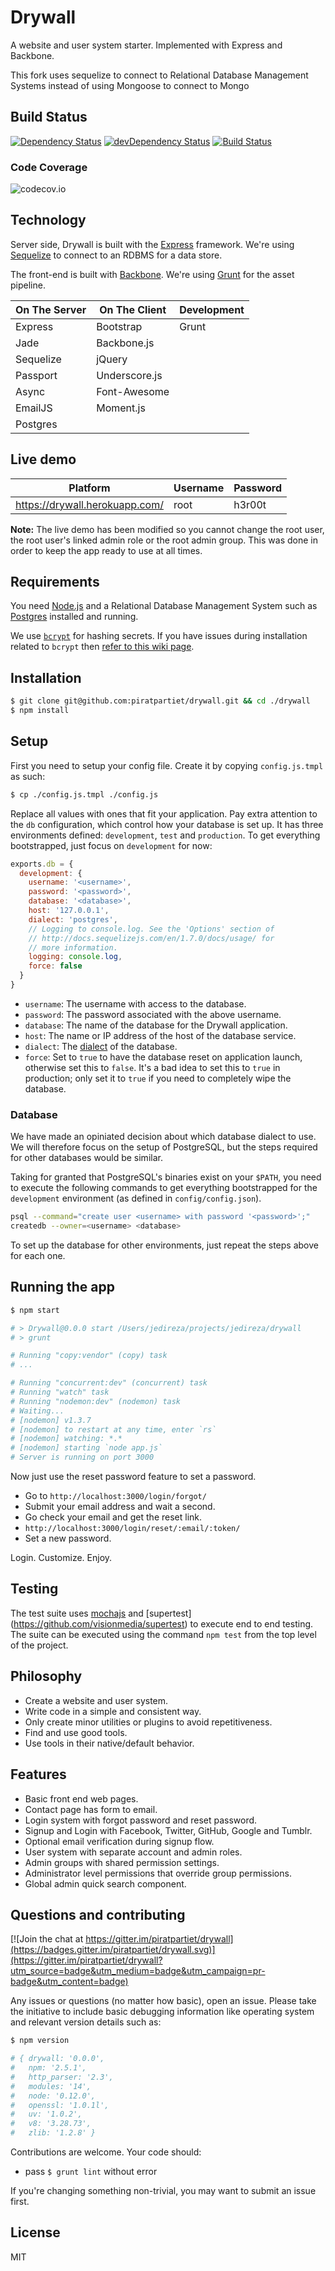 # Drywall

A website and user system starter. Implemented with Express and Backbone.

This fork uses sequelize to connect to Relational Database Management Systems instead of using Mongoose to connect to Mongo

## Build Status

[![Dependency Status](https://david-dm.org/piratpartiet/drywall.svg?theme=shields.io)](https://david-dm.org/piratpartiet/drywall)
[![devDependency Status](https://david-dm.org/piratpartiet/drywall/dev-status.svg?theme=shields.io)](https://david-dm.org/piratpartiet/drywall#info=devDependencies)
[![Build Status](https://travis-ci.org/piratpartiet/drywall.svg?branch=master)](https://travis-ci.org/piratpartiet/drywall)

### Code Coverage

![codecov.io](https://codecov.io/github/piratpartiet/drywall/branch.svg?branch=master)

## Technology

Server side, Drywall is built with the [Express](http://expressjs.com/)
framework. We're using [Sequelize](http://sequelizejs.com) to connect to
an RDBMS for a data store.

The front-end is built with [Backbone](http://backbonejs.org/).
We're using [Grunt](http://gruntjs.com/) for the asset pipeline.

| On The Server | On The Client  | Development |
| ------------- | -------------- | ----------- |
| Express       | Bootstrap      | Grunt       |
| Jade          | Backbone.js    |             |
| Sequelize     | jQuery         |             |
| Passport      | Underscore.js  |             |
| Async         | Font-Awesome   |             |
| EmailJS       | Moment.js      |             |
| Postgres      |				 |             |

## Live demo

| Platform                       | Username | Password |
| ------------------------------ | -------- | -------- |
| https://drywall.herokuapp.com/ | root     | h3r00t   |

__Note:__ The live demo has been modified so you cannot change the root user,
the root user's linked admin role or the root admin group. This was done in
order to keep the app ready to use at all times.


## Requirements

You need [Node.js](http://nodejs.org/download/) and a Relational Database
Management System such as [Postgres](http://www.postgresql.org/download)
installed and running.

We use [`bcrypt`](https://github.com/ncb000gt/node.bcrypt.js) for hashing
secrets. If you have issues during installation related to `bcrypt` then [refer
to this wiki
page](https://github.com/jedireza/drywall/wiki/bcrypt-Installation-Trouble).


## Installation

```bash
$ git clone git@github.com:piratpartiet/drywall.git && cd ./drywall
$ npm install
```


## Setup

First you need to setup your config file. Create it by copying `config.js.tmpl`
as such:

```bash
$ cp ./config.js.tmpl ./config.js
```

Replace all values with ones that fit your application. Pay extra attention to
the `db` configuration, which control how your database is set up. It has
three environments defined: `development`, `test` and `production`. To get
everything bootstrapped, just focus on `development` for now:

```javascript
exports.db = {
  development: {
    username: '<username>',
    password: '<password>',
    database: '<database>',
    host: '127.0.0.1',
    dialect: 'postgres',
    // Logging to console.log. See the 'Options' section of
    // http://docs.sequelizejs.com/en/1.7.0/docs/usage/ for
    // more information.
    logging: console.log,
    force: false
  }
}
```

* `username`: The username with access to the database.
* `password`: The password associated with the above username.
* `database`: The name of the database for the Drywall application.
* `host`: The name or IP address of the host of the database service.
* `dialect`: The [dialect](http://sequelize.readthedocs.org/en/1.7.0/docs/usage/#dialects)
   of the database.
* `force`: Set to `true` to have the database reset on application launch,
   otherwise set this to `false`. It's a bad idea to set this to `true`
   in production; only set it to `true` if you need to completely wipe
   the database.

### Database

We have made an opiniated decision about which database dialect to use. We will
therefore focus on the setup of PostgreSQL, but the steps required for other
databases would be similar.

Taking for granted that PostgreSQL's binaries exist on your `$PATH`, you need to
execute the following commands to get everything bootstrapped for the
`development` environment (as defined in `config/config.json`).

```bash
psql --command="create user <username> with password '<password>';"
createdb --owner=<username> <database>
```

To set up the database for other environments, just repeat the steps above
for each one.

## Running the app

```bash
$ npm start

# > Drywall@0.0.0 start /Users/jedireza/projects/jedireza/drywall
# > grunt

# Running "copy:vendor" (copy) task
# ...

# Running "concurrent:dev" (concurrent) task
# Running "watch" task
# Running "nodemon:dev" (nodemon) task
# Waiting...
# [nodemon] v1.3.7
# [nodemon] to restart at any time, enter `rs`
# [nodemon] watching: *.*
# [nodemon] starting `node app.js`
# Server is running on port 3000
```

Now just use the reset password feature to set a password.

 - Go to `http://localhost:3000/login/forgot/`
 - Submit your email address and wait a second.
 - Go check your email and get the reset link.
 - `http://localhost:3000/login/reset/:email/:token/`
 - Set a new password.

Login. Customize. Enjoy.


## Testing

The test suite uses [mochajs](https://mochajs.org) and [supertest]
(https://github.com/visionmedia/supertest) to execute end to end
testing. The suite can be executed using the command `npm test`
from the top level of the project.

## Philosophy

 - Create a website and user system.
 - Write code in a simple and consistent way.
 - Only create minor utilities or plugins to avoid repetitiveness.
 - Find and use good tools.
 - Use tools in their native/default behavior.


## Features

 - Basic front end web pages.
 - Contact page has form to email.
 - Login system with forgot password and reset password.
 - Signup and Login with Facebook, Twitter, GitHub, Google and Tumblr.
 - Optional email verification during signup flow.
 - User system with separate account and admin roles.
 - Admin groups with shared permission settings.
 - Administrator level permissions that override group permissions.
 - Global admin quick search component.


## Questions and contributing

[![Join the chat at https://gitter.im/piratpartiet/drywall](https://badges.gitter.im/piratpartiet/drywall.svg)](https://gitter.im/piratpartiet/drywall?utm_source=badge&utm_medium=badge&utm_campaign=pr-badge&utm_content=badge)

Any issues or questions (no matter how basic), open an issue. Please take the
initiative to include basic debugging information like operating system
and relevant version details such as:

```bash
$ npm version

# { drywall: '0.0.0',
#   npm: '2.5.1',
#   http_parser: '2.3',
#   modules: '14',
#   node: '0.12.0',
#   openssl: '1.0.1l',
#   uv: '1.0.2',
#   v8: '3.28.73',
#   zlib: '1.2.8' }
```

Contributions are welcome. Your code should:

 - pass `$ grunt lint` without error

If you're changing something non-trivial, you may want to submit an issue
first.


## License

MIT
